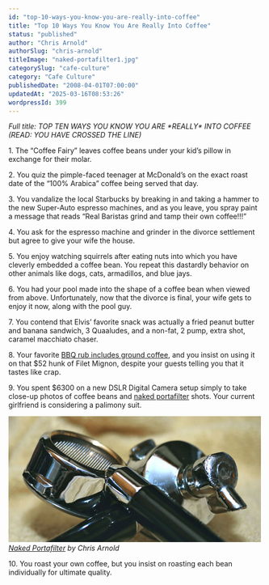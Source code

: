 ```yaml
---
id: "top-10-ways-you-know-you-are-really-into-coffee"
title: "Top 10 Ways You Know You Are Really Into Coffee"
status: "published"
author: "Chris Arnold"
authorSlug: "chris-arnold"
titleImage: "naked-portafilter1.jpg"
categorySlug: "cafe-culture"
category: "Cafe Culture"
publishedDate: "2008-04-01T07:00:00"
updatedAt: "2025-03-16T08:53:26"
wordpressId: 399
---
```


*Full title: TOP TEN WAYS YOU KNOW YOU ARE \*REALLY\* INTO COFFEE (READ: YOU HAVE CROSSED THE LINE)*

1\. The “Coffee Fairy” leaves coffee beans under your kid’s pillow in exchange for their molar.

2\. You quiz the pimple-faced teenager at McDonald’s on the exact roast date of the “100% Arabica” coffee being served that day.

3\. You vandalize the local Starbucks by breaking in and taking a hammer to the new Super-Auto espresso machines, and as you leave, you spray paint a message that reads “Real Baristas grind and tamp their own coffee!!!”

4\. You ask for the espresso machine and grinder in the divorce settlement but agree to give your wife the house.

5\. You enjoy watching squirrels after eating nuts into which you have cleverly embedded a coffee bean. You repeat this dastardly behavior on other animals like dogs, cats, armadillos, and blue jays.

6\. You had your pool made into the shape of a coffee bean when viewed from above. Unfortunately, now that the divorce is final, your wife gets to enjoy it now, along with the pool guy.

7\. You contend that Elvis’ favorite snack was actually a fried peanut butter and banana sandwich, 3 Quaaludes, and a non-fat, 2 pump, extra shot, caramel macchiato chaser.

8\. Your favorite [BBQ rub includes ground coffee](/coffee-and-barbecue/), and you insist on using it on that $52 hunk of Filet Mignon, despite your guests telling you that it tastes like crap.

9\. You spent $6300 on a new DSLR Digital Camera setup simply to take close-up photos of coffee beans and [naked portafilter](/the-naked-portafilter/) shots. Your current girlfriend is considering a palimony suit.

![naked portafilter](naked-portafilter1.jpg)  
*[Naked Portafilter](/the-naked-portafilter/) by Chris Arnold*

10\. You roast your own coffee, but you insist on roasting each bean individually for ultimate quality.
